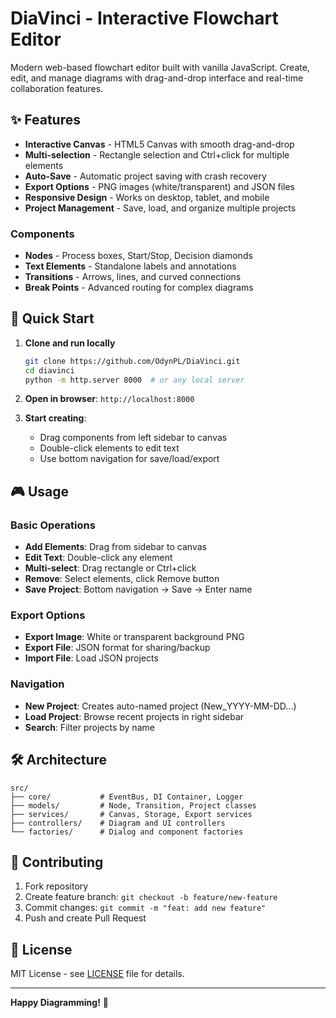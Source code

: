 # DiaVinci - Interactive Flowchart Editor

Modern web-based flowchart editor built with vanilla JavaScript. Create, edit, and manage diagrams with drag-and-drop interface and real-time collaboration features.

## ✨ Features

- **Interactive Canvas** - HTML5 Canvas with smooth drag-and-drop
- **Multi-selection** - Rectangle selection and Ctrl+click for multiple elements
- **Auto-Save** - Automatic project saving with crash recovery
- **Export Options** - PNG images (white/transparent) and JSON files
- **Responsive Design** - Works on desktop, tablet, and mobile
- **Project Management** - Save, load, and organize multiple projects

### Components
- **Nodes** - Process boxes, Start/Stop, Decision diamonds
- **Text Elements** - Standalone labels and annotations  
- **Transitions** - Arrows, lines, and curved connections
- **Break Points** - Advanced routing for complex diagrams

## 🚀 Quick Start

1. **Clone and run locally**
   ```bash
   git clone https://github.com/OdynPL/DiaVinci.git
   cd diavinci
   python -m http.server 8000  # or any local server
   ```

2. **Open in browser**: `http://localhost:8000`

3. **Start creating**:
   - Drag components from left sidebar to canvas
   - Double-click elements to edit text
   - Use bottom navigation for save/load/export

## 🎮 Usage

### Basic Operations
- **Add Elements**: Drag from sidebar to canvas
- **Edit Text**: Double-click any element
- **Multi-select**: Drag rectangle or Ctrl+click
- **Remove**: Select elements, click Remove button
- **Save Project**: Bottom navigation → Save → Enter name

### Export Options
- **Export Image**: White or transparent background PNG
- **Export File**: JSON format for sharing/backup
- **Import File**: Load JSON projects

### Navigation
- **New Project**: Creates auto-named project (New_YYYY-MM-DD...)
- **Load Project**: Browse recent projects in right sidebar
- **Search**: Filter projects by name

## 🛠️ Architecture

```
src/
├── core/           # EventBus, DI Container, Logger
├── models/         # Node, Transition, Project classes  
├── services/       # Canvas, Storage, Export services
├── controllers/    # Diagram and UI controllers
└── factories/      # Dialog and component factories
```

## 🤝 Contributing

1. Fork repository
2. Create feature branch: `git checkout -b feature/new-feature`
3. Commit changes: `git commit -m "feat: add new feature"`
4. Push and create Pull Request

## 📄 License

MIT License - see [LICENSE](LICENSE) file for details.

---

**Happy Diagramming!** 🎨
